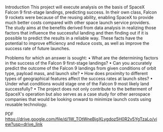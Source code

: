 Introduction
This project will execute analysis on the basis of SpaceX Falcon 9 first-stage landings, predicting success. In their
own class, Falcon 9 rockets were because of the reusing ability, enabling SpaceX to provide much better costs
compared with other space launch service providers. The study aims at the benefits derived from data analysis in
realizing those factors that influence the successful landing and then finding out if it is possible to predict the results
in a reliable way. These facts have the potential to improve efficiency and reduce costs, as well as improve the
success rate of future launches.

Problems for which an answer is sought:
• What are the determining factors in the success of the Falcon 9 first-stage landings?
• Can you accurately predict the outcome of the Falcon 9 landings from given conditions of orbit type, payload
mass, and launch site?
• How does proximity to different types of geographical features affect the success rates at launch sites?
• Under what conditions would stage one of the Falcon 9 most likely land successfully?
• The project does not only contribute to the betterment of SpaceX's operation but also serves as a case study for
other aerospace companies that would be looking onward to minimize launch costs using reusable technology.


PDF https://drive.google.com/file/d/1W_TOtWneBjgXLygdoz5H0R2v5YgTzaLo/view?usp=drive_link
